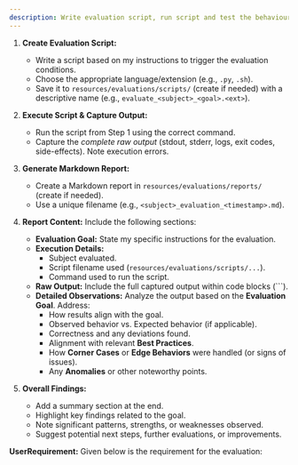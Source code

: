 ```yaml
---
description: Write evaluation script, run script and test the behaviour, share observed output and summarise the understanding of the behaviour
---
```


1.  **Create Evaluation Script:**
    *   Write a script based on my instructions to trigger the evaluation conditions.
    *   Choose the appropriate language/extension (e.g., `.py`, `.sh`).
    *   Save it to `resources/evaluations/scripts/` (create if needed) with a descriptive name (e.g., `evaluate_<subject>_<goal>.<ext>`).

2.  **Execute Script & Capture Output:**
    *   Run the script from Step 1 using the correct command.
    *   Capture the *complete raw output* (stdout, stderr, logs, exit codes, side-effects). Note execution errors.

3.  **Generate Markdown Report:**
    *   Create a Markdown report in `resources/evaluations/reports/` (create if needed).
    *   Use a unique filename (e.g., `<subject>_evaluation_<timestamp>.md`).

4.  **Report Content:** Include the following sections:
    *   **Evaluation Goal:** State my specific instructions for the evaluation.
    *   **Execution Details:**
        *   Subject evaluated.
        *   Script filename used (`resources/evaluations/scripts/...`).
        *   Command used to run the script.
    *   **Raw Output:** Include the full captured output within code blocks (```).
    *   **Detailed Observations:** Analyze the output based on the **Evaluation Goal**. Address:
        *   How results align with the goal.
        *   Observed behavior vs. Expected behavior (if applicable).
        *   Correctness and any deviations found.
        *   Alignment with relevant **Best Practices**.
        *   How **Corner Cases** or **Edge Behaviors** were handled (or signs of issues).
        *   Any **Anomalies** or other noteworthy points.

5.  **Overall Findings:**
    *   Add a summary section at the end.
    *   Highlight key findings related to the goal.
    *   Note significant patterns, strengths, or weaknesses observed.
    *   Suggest potential next steps, further evaluations, or improvements.

**UserRequirement:**
Given below is the requirement for the evaluation:  
